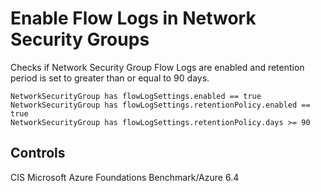 # Enable Flow Logs in Network Security Groups

Checks if Network Security Group Flow Logs are enabled and retention period is set to greater than or equal to 90 days.

```ccl
NetworkSecurityGroup has flowLogSettings.enabled == true
NetworkSecurityGroup has flowLogSettings.retentionPolicy.enabled == true
NetworkSecurityGroup has flowLogSettings.retentionPolicy.days >= 90
```

## Controls

CIS Microsoft Azure Foundations Benchmark/Azure 6.4
